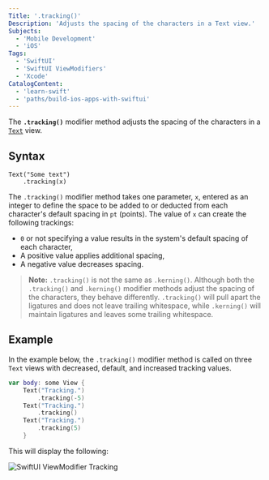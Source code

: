 ```yaml
---
Title: '.tracking()'
Description: 'Adjusts the spacing of the characters in a Text view.'
Subjects:
  - 'Mobile Development'
  - 'iOS'
Tags:
  - 'SwiftUI'
  - 'SwiftUI ViewModifiers'
  - 'Xcode'
CatalogContent:
  - 'learn-swift'
  - 'paths/build-ios-apps-with-swiftui'
---
```


The **`.tracking()`** modifier method adjusts the spacing of the characters in a [`Text`](https://www.codecademy.com/resources/docs/swiftui/views/text) view.

## Syntax

```pseudo
Text("Some text")
    .tracking(x)
```

The `.tracking()` modifier method takes one parameter, `x`, entered as an integer to define the space to be added to or deducted from each character's default spacing in `pt` (points). The value of `x` can create the following trackings:

- `0` or not specifying a value results in the system's default spacing of each character,
- A positive value applies additional spacing,
- A negative value decreases spacing.

> **Note:** `.tracking()` is not the same as `.kerning()`. Although both the `.tracking()` and `.kerning()` modifier methods adjust the spacing of the characters, they behave differently. `.tracking()` will pull apart the ligatures and does not leave trailing whitespace, while `.kerning()` will maintain ligatures and leaves some trailing whitespace.

## Example

In the example below, the `.tracking()` modifier method is called on three `Text` views with decreased, default, and increased tracking values.

```swift
var body: some View {
    Text("Tracking.")
        .tracking(-5)
    Text("Tracking.")
        .tracking()
    Text("Tracking.")
        .tracking(5)
    }
```

This will display the following:

![SwiftUI ViewModifier Tracking](https://raw.githubusercontent.com/Codecademy/docs/main/media/swiftui-viewmodifier-tracking.png)
